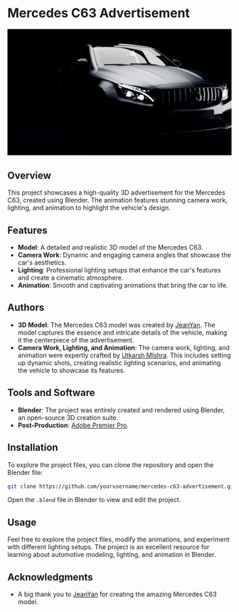 # Mercedes C63 Advertisement

![Mercedes C63](car.png)

## Overview

This project showcases a high-quality 3D advertisement for the Mercedes C63, created using Blender. The animation features stunning camera work, lighting, and animation to highlight the vehicle's design.

## Features

- **Model**: A detailed and realistic 3D model of the Mercedes C63.
- **Camera Work**: Dynamic and engaging camera angles that showcase the car's aesthetics.
- **Lighting**: Professional lighting setups that enhance the car's features and create a cinematic atmosphere.
- **Animation**: Smooth and captivating animations that bring the car to life.

## Authors

- **3D Model**: The Mercedes C63 model was created by [JeanYan](https://www.jeanyanonline.com/c63). The model captures the essence and intricate details of the vehicle, making it the centerpiece of the advertisement.
- **Camera Work, Lighting, and Animation**: The camera work, lighting, and animation were expertly crafted by [Utkarsh MIshra](https://utkarsh-creates.github.io/). This includes setting up dynamic shots, creating realistic lighting scenarios, and animating the vehicle to showcase its features.

## Tools and Software

- **Blender**: The project was entirely created and rendered using Blender, an open-source 3D creation suite.
- **Post-Production**: [Adobe Premier Pro](https://www.adobe.com/in/products/premiere.html).

## Installation

To explore the project files, you can clone the repository and open the Blender file:

```sh
git clone https://github.com/yourusername/mercedes-c63-advertisement.git
```

Open the `.blend` file in Blender to view and edit the project.

## Usage

Feel free to explore the project files, modify the animations, and experiment with different lighting setups. The project is an excellent resource for learning about automotive modeling, lighting, and animation in Blender.


## Acknowledgments

- A big thank you to [JeanYan](https://www.jeanyanonline.com/c63) for creating the amazing Mercedes C63 model.
